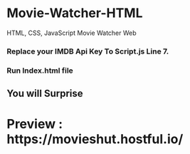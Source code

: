 # Movie-Watcher-HTML
HTML, CSS, JavaScript Movie Watcher Web
<h3>Replace your IMDB Api Key To Script.js Line 7.</h3>
<h3>Run Index.html file</h3>
<h2>You will Surprise</h2>
<h1>Preview : https://movieshut.hostful.io/</h1>
